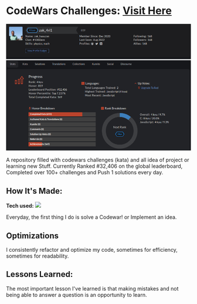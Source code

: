 # CodeWars Challenges: <a target="_blank" href="https://www.codewars.com/users/zak_4ri1 " >Visit Here</a> 

![alt tag](./assets/Screenshot2022-08-29Stat1.png?raw=true "stat" )
![alt tag](./assets/Screenshot2022-08-29State2.png?raw=true "stat" )

A repository filled with codewars challenges (kata) and all idea of project or learning new Stuff. Currently Ranked #32,406 on the global leaderboard, Completed over 100+ challenges and Push 1 solutions every day.

## How It's Made:

**Tech used:** <img src="https://img.shields.io/static/v1?label=|&message=JAVASCRIPT&color=3c7f5d&style=plastic&logo=javascript"/>

Everyday, the first thing I do is solve a Codewar! or Implement an idea.

## Optimizations

I consistently refactor and optimize my code, sometimes for efficiency, sometimes for readability. 

## Lessons Learned:

The most important lesson I've learned is that making mistakes and not being able to answer a question is an opportunity to learn.

